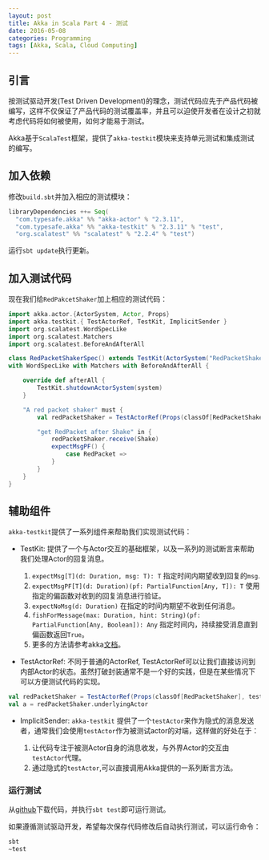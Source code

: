 ```yaml
---
layout: post
title: Akka in Scala Part 4 - 测试
date: 2016-05-08
categories: Programming
tags: [Akka, Scala, Cloud Computing]
---
```


## 引言

按测试驱动开发(Test Driven Development)的理念，测试代码应先于产品代码被编写，这样不仅保证了产品代码的测试覆盖率，并且可以迫使开发者在设计之初就考虑代码将如何被使用，如何才能易于测试。

Akka基于`ScalaTest`框架，提供了`akka-testkit`模块来支持单元测试和集成测试的编写。

<!--more-->

## 加入依赖

修改`build.sbt`并加入相应的测试模块：

```scala
libraryDependencies ++= Seq(
  "com.typesafe.akka" %% "akka-actor" % "2.3.11",
  "com.typesafe.akka" %% "akka-testkit" % "2.3.11" % "test",
  "org.scalatest" %% "scalatest" % "2.2.4" % "test")
```

运行`sbt update`执行更新。

## 加入测试代码

现在我们给`RedPakcetShaker`加上相应的测试代码：

```scala
import akka.actor.{ActorSystem, Actor, Props}
import akka.testkit.{ TestActorRef, TestKit, ImplicitSender }
import org.scalatest.WordSpecLike
import org.scalatest.Matchers
import org.scalatest.BeforeAndAfterAll

class RedPacketShakerSpec() extends TestKit(ActorSystem("RedPacketShakerSpec")) with ImplicitSender
with WordSpecLike with Matchers with BeforeAndAfterAll {

    override def afterAll {
        TestKit.shutdownActorSystem(system)
    }

    "A red packet shaker" must {
        val redPacketShaker = TestActorRef(Props(classOf[RedPacketShaker], testActor))

        "get RedPacket after Shake" in {
            redPacketShaker.receive(Shake)
            expectMsgPF() {
                case RedPacket =>
            }
        }
    }    
}
```

## 辅助组件
`akka-testkit`提供了一系列组件来帮助我们实现测试代码：

* TestKit: 提供了一个与Actor交互的基础框架，以及一系列的测试断言来帮助我们处理Actor的回复消息。

	1. `expectMsg[T](d: Duration, msg: T): T` 指定时间内期望收到回复的`msg`.
	1. `expectMsgPF[T](d: Duration)(pf: PartialFunction[Any, T]): T` 使用指定的偏函数对收到的回复消息进行验证。
	1. `expectNoMsg(d: Duration)` 在指定的时间内期望不收到任何消息。
	1. `fishForMessage(max: Duration, hint: String)(pf: PartialFunction[Any, Boolean]): Any` 指定时间内，持续接受消息直到偏函数返回`True`。
	1. 更多的方法请参考akka[文档](http://doc.akka.io/docs/akka/2.4.4/scala/testing.html)。

* TestActorRef: 不同于普通的ActorRef, TestActorRef可以让我们直接访问到内部Actor的状态。虽然打破封装通常不是一个好的实践，但是在某些情况下可以方便测试代码的实现。

```scala
val redPacketShaker = TestActorRef(Props(classOf[RedPacketShaker], testActor))
val a = redPacketShaker.underlyingActor
```

* ImplicitSender: `akka-testkit` 提供了一个`testActor`来作为隐式的消息发送者，通常我们会使用`testActor`作为被测试actor的对端，这样做的好处在于：

	1. 让代码专注于被测Actor自身的消息收发，与外界Actor的交互由`testActor`代理。
	1. 通过隐式的`testActor`,可以直接调用Akka提供的一系列断言方法。
	
### 运行测试

从[github](https://github.com/demonyangyue/RedPacket)下载代码，并执行`sbt test`即可运行测试。

如果遵循测试驱动开发，希望每次保存代码修改后自动执行测试，可以运行命令：

```bash
sbt
~test
```

